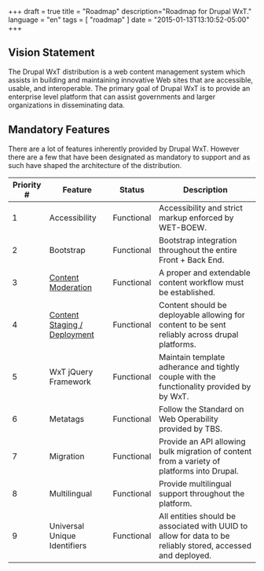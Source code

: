 +++
draft = true
title = "Roadmap"
description="Roadmap for Drupal WxT."
language = "en"
tags = [
    "roadmap"
]
date = "2015-01-13T13:10:52-05:00"
+++

## Vision Statement

The Drupal WxT distribution is a web content management system which assists in building and maintaining innovative Web sites that are accessible, usable, and interoperable. The primary goal of Drupal WxT is to provide an enterprise level platform that can assist governments and larger organizations in disseminating data.

## Mandatory Features

There are a lot of features inherently provided by Drupal WxT. However there are a few that have been designated as mandatory to support and as such have shaped the architecture of the distribution.

<table id="components-theme" class="wb-tables table table-striped table-hover" data-wb-tables='{"columnDefs": [ { "visible": true, "targets": [ 3 ] } ], "lengthMenu": [[10, 25, -1], [10, 25, "All"]], "pageLength": -1 }'>
    <thead>
        <tr>
            <th>Priority #</th>
            <th>Feature</th>
            <th>Status</th>
            <th>Description</th>
        </tr>
    </thead>
    <tbody>
        <tr class="success">
            <td>1</td>
            <td>Accessibility
            </td>
            <td>Functional</td>
            <td>Accessibility and strict markup enforced by WET-BOEW.</td>
        </tr>
        <tr class="success">
            <td>2</td>
            <td>Bootstrap
            </td>
            <td>Functional</td>
            <td>Bootstrap integration throughout the entire Front + Back End.</td>
        </tr>
        <tr class="success">
            <td>3</td>
            <td><a href="/wxt/content-moderation/">Content Moderation</a>
            </td>
            <td>Functional</td>
            <td>A proper and extendable content workflow must be established.</td>
        </tr>
        <tr class="success">
            <td>4</td>
            <td><a href="/wxt/deployment">Content Staging / Deployment</a>
            </td>
            <td>Functional</td>
            <td>Content should be deployable allowing for content to be sent reliably across drupal platforms.</td>
        </tr>
        <tr class="success">
            <td>5</td>
            <td>WxT jQuery Framework
            </td>
            <td>Functional</td>
            <td>Maintain template adherance and tightly couple with the functionality provided by by WxT.</td>
        </tr>
        <tr class="success">
            <td>6</td>
            <td>Metatags
            </td>
            <td>Functional</td>
            <td>Follow the Standard on Web Operability provided by TBS.</td>
        </tr>
        <tr class="success">
            <td>7</td>
            <td>Migration
            </td>
            <td>Functional</td>
            <td>Provide an API allowing bulk migration of content from a variety of platforms into Drupal.</td>
        </tr>
        <tr class="success">
            <td>8</td>
            <td>Multilingual
            </td>
            <td>Functional</td>
            <td>Provide multilingual support throughout the platform.</td>
        </tr>
        <tr class="success">
            <td>9</td>
            <td>Universal Unique Identifiers
            </td>
            <td>Functional</td>
            <td>All entities should be associated with UUID to allow for data to be reliably stored, accessed and deployed.</td>
        </tr>
    </tbody>
</table>
